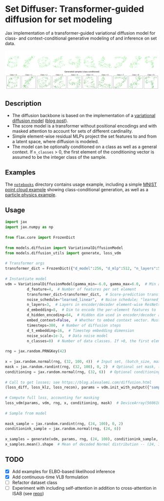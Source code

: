 # Set Diffuser: Transformer-guided diffusion for set modeling

Jax implementation of a transformer-guided variational diffusion model for class- and context-conditional generative modeling of and inference on set data.

![MNIST](./notebooks/plots/mnist_dark.png#gh-dark-mode-only)
![MNIST](./notebooks/plots/mnist_light.png#gh-light-mode-only)

## Description

- The diffusion backbone is based on the implementation of a [variational diffusion model](https://github.com/google-research/vdm) ([blog post](https://blog.alexalemi.com/diffusion.html)). 
- The score model is a transformer without positional encodings and with masked attention to account for sets of different cardinality.
- Simple element-wise residual MLPs project the set features to and from a latent space, where diffusion is modeled.
- The model can be optionally conditioned on a class as well as a general context. If `n_classes` > 0, the first element of the conditioning vector is assumed to be the integer class of the sample.

## Examples

The [`notebooks`](notebooks/) directory contains usage example, including a simple [MNIST point cloud example](notebooks/example-mnist.ipynb) showing class-conditional generation, as well as a [particle physics example](notebooks/example-jets-minimal.ipynb). 

## Usage

``` py
import jax
import jax.numpy as np

from flax.core import FrozenDict

from models.diffusion import VariationalDiffusionModel
from models.diffusion_utils import generate, loss_vdm

# Transformer args
transformer_dict = FrozenDict({"d_model":256, "d_mlp":512, "n_layers":5, "n_heads":4, "induced_attention":False, "n_inducing_points":32})

# Instantiate model
vdm = VariationalDiffusionModel(gamma_min=-6.0, gamma_max=6.0,  # Min and max initial log-SNR in the noise schedule
          d_feature=4,  # Number of features per set element
          transformer_dict=transformer_dict,  # Score-prediction transformer parameters
          noise_schedule="learned_linear",  # Noise schedule; "learned_linear" or "scalar"
          n_layers=3,  # Layers in encoder/decoder element-wise ResNets
          d_embedding=8,  # Dim to encode the per-element features to
          d_hidden_encoding=64,  # Hidden dim used in encoder/decoder and for projecting context, optinally
          embed_context=False,  # Whether to embed context vector. Must be true for class-conditioning i.e., if n_classes > 0.
          timesteps=300,  # Number of diffusion steps
          d_t_embedding=16,  # Timestep embedding dimension
          noise_scale=1e-3,  # Data noise model
          n_classes=0)  # Number of data classes. If >0, the first element of the conditioning vector is assumed to be integer class.

rng = jax.random.PRNGKey(42)

x = jax.random.normal(rng, (32, 100, 4))  # Input set, (batch_size, max_set_size, num_features)
mask = jax.random.randint(rng, (32, 100), 0, 2)  # Optional set mask, (batch_size, max_set_size); can be `None`
conditioning = jax.random.normal(rng, (32, 6))  # Optional conditioning context, (batch_size, context_size); can be `None`

# Call to get losses; see https://blog.alexalemi.com/diffusion.html
(loss_diff, loss_klz, loss_recon), params = vdm.init_with_output({"sample": rng, "params": rng, "uncond":rng}, x, conditioning, mask)

# Compute full loss, accounting for masking
loss_vdm(params, vdm, rng, x, conditioning, mask)  # DeviceArray(5606182.5, dtype=float32)

# Sample from model

mask_sample = jax.random.randint(rng, (24, 100), 0, 2)
conditionink_sample = jax.random.normal(rng, (24, 6))

x_samples = generate(vdm, params, rng, (24, 100), conditionink_sample, mask_sample)
x_samples.mean().shape  # Mean of decoded Normal distribution -- (24, 100, 4)
```

## TODO

- [X] Add examples for ELBO-based likelihood inference
- [X] Add continuous-time VLB formulation
- [ ] Refactor dataset class
- [ ] Experiment with including self-attention in addition to cross-attention in ISAB (see [repo](https://github.com/lucidrains/isab-pytorch))
